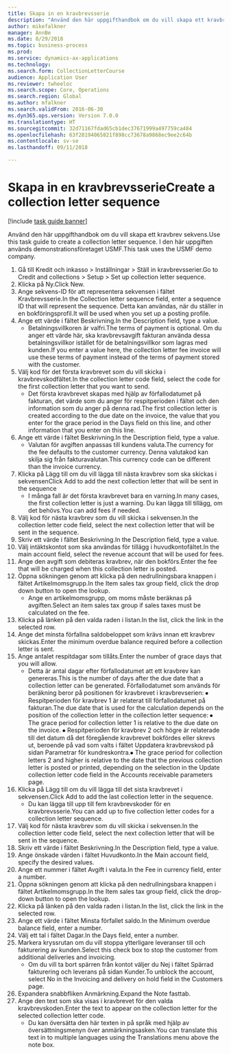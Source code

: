 ```yaml
--- 
title: Skapa in en kravbrevsserie
description: "Använd den här uppgifthandbok om du vill skapa ett kravbrev sekvens."
author: mikefalkner
manager: AnnBe
ms.date: 8/29/2018
ms.topic: business-process
ms.prod: 
ms.service: dynamics-ax-applications
ms.technology: 
ms.search.form: CollectionLetterCourse
audience: Application User
ms.reviewer: twheeloc
ms.search.scope: Core, Operations
ms.search.region: Global
ms.author: mfalkner
ms.search.validFrom: 2016-06-30
ms.dyn365.ops.version: Version 7.0.0
ms.translationtype: HT
ms.sourcegitcommit: 32d71167fdad65cb1dec37671999a497759ca484
ms.openlocfilehash: 63f28194065821f898cc73678a9868ec9ee2c64b
ms.contentlocale: sv-se
ms.lasthandoff: 09/11/2018

---
```

# <a name="create-a-collection-letter-sequence"></a><span data-ttu-id="61367-103">Skapa in en kravbrevsserie</span><span class="sxs-lookup"><span data-stu-id="61367-103">Create a collection letter sequence</span></span>

[!include [task guide banner](../../includes/task-guide-banner.md)]

<span data-ttu-id="61367-104">Använd den här uppgifthandbok om du vill skapa ett kravbrev sekvens.</span><span class="sxs-lookup"><span data-stu-id="61367-104">Use this task guide to create a collection letter sequence.</span></span> <span data-ttu-id="61367-105">I den här uppgiften används demonstrationsföretaget USMF.</span><span class="sxs-lookup"><span data-stu-id="61367-105">This task uses the USMF demo company.</span></span>

1. <span data-ttu-id="61367-106">Gå till Kredit och inkasso > Inställningar > Ställ in kravbrevsserier.</span><span class="sxs-lookup"><span data-stu-id="61367-106">Go to Credit and collections > Setup > Set up collection letter sequence.</span></span>
2. <span data-ttu-id="61367-107">Klicka på Ny.</span><span class="sxs-lookup"><span data-stu-id="61367-107">Click New.</span></span>
3. <span data-ttu-id="61367-108">Ange sekvens-ID för att representera sekvensen i fältet Kravbrevsserie.</span><span class="sxs-lookup"><span data-stu-id="61367-108">In the Collection letter sequence field, enter a sequence ID that will represent the sequence.</span></span> <span data-ttu-id="61367-109">Detta kan användas, när du ställer in en bokföringsprofil.</span><span class="sxs-lookup"><span data-stu-id="61367-109">It will be used when you set up a posting profile.</span></span>
4. <span data-ttu-id="61367-110">Ange ett värde i fältet Beskrivning.</span><span class="sxs-lookup"><span data-stu-id="61367-110">In the Description field, type a value.</span></span>
    * <span data-ttu-id="61367-111">Betalningsvillkoren är valfri.</span><span class="sxs-lookup"><span data-stu-id="61367-111">The terms of payment is optional.</span></span> <span data-ttu-id="61367-112">Om du anger ett värde här, ska kravbrevsavgift fakturan använda dessa betalningsvillkor istället för de betalningsvillkor som lagras med kunden.</span><span class="sxs-lookup"><span data-stu-id="61367-112">If you enter a value here, the collection letter fee invoice will use these terms of payment instead of the terms of payment stored with the customer.</span></span>  
5. <span data-ttu-id="61367-113">Välj kod för det första kravbrevet som du vill skicka i kravbrevskodfältet.</span><span class="sxs-lookup"><span data-stu-id="61367-113">In the collection letter code field, select the code for the first collection letter that you want to send.</span></span>
    * <span data-ttu-id="61367-114">Det första kravbrevet skapas med hjälp av förfallodatumet på fakturan, det värde som du anger för respitperioden i fältet och den information som du anger på denna rad.</span><span class="sxs-lookup"><span data-stu-id="61367-114">The first collection letter is created according to the due date on the invoice, the value that you enter for the grace period in the Days field on this line, and other information that you enter on this line.</span></span>  
6. <span data-ttu-id="61367-115">Ange ett värde i fältet Beskrivning.</span><span class="sxs-lookup"><span data-stu-id="61367-115">In the Description field, type a value.</span></span>
    * <span data-ttu-id="61367-116">Valutan för avgiften anpassas till kundens valuta.</span><span class="sxs-lookup"><span data-stu-id="61367-116">The currency for the fee defaults to the customer currency.</span></span> <span data-ttu-id="61367-117">Denna valutakod kan skilja sig från fakturavalutan.</span><span class="sxs-lookup"><span data-stu-id="61367-117">This currency code can be different than the invoice currency.</span></span>  
7. <span data-ttu-id="61367-118">Klicka på Lägg till om du vill lägga till nästa kravbrev som ska skickas i sekvensen</span><span class="sxs-lookup"><span data-stu-id="61367-118">Click Add to add the next collection letter that will be sent in the sequence</span></span>
    * <span data-ttu-id="61367-119">I många fall är det första kravbrevet bara en varning.</span><span class="sxs-lookup"><span data-stu-id="61367-119">In many cases, the first collection letter is just a warning.</span></span> <span data-ttu-id="61367-120">Du kan lägga till tillägg, om det behövs.</span><span class="sxs-lookup"><span data-stu-id="61367-120">You can add fees if needed.</span></span>  
8. <span data-ttu-id="61367-121">Välj kod för nästa kravbrev som du vill skicka i sekvensen.</span><span class="sxs-lookup"><span data-stu-id="61367-121">In the collection letter code field, select the next collection letter that will be sent in the sequence.</span></span>
9. <span data-ttu-id="61367-122">Skriv ett värde i fältet Beskrivning.</span><span class="sxs-lookup"><span data-stu-id="61367-122">In the Description field, type a value.</span></span>
10. <span data-ttu-id="61367-123">Välj intäktskontot som ska användas för tillägg i huvudkontofältet.</span><span class="sxs-lookup"><span data-stu-id="61367-123">In the main account field, select the revenue account that will be used for fees.</span></span>
11. <span data-ttu-id="61367-124">Ange den avgift som debiteras kravbrev, när den bokförs.</span><span class="sxs-lookup"><span data-stu-id="61367-124">Enter the fee that will be charged when this collection letter is posted.</span></span>
12. <span data-ttu-id="61367-125">Öppna sökningen genom att klicka på den nedrullningsbara knappen i fältet Artikelmomsgrupp.</span><span class="sxs-lookup"><span data-stu-id="61367-125">In the Item sales tax group field, click the drop down button to open the lookup.</span></span>
    * <span data-ttu-id="61367-126">Ange en artikelmomsgrupp, om moms måste beräknas på avgiften.</span><span class="sxs-lookup"><span data-stu-id="61367-126">Select an item sales tax group if sales taxes must be calculated on the fee.</span></span>  
13. <span data-ttu-id="61367-127">Klicka på länken på den valda raden i listan.</span><span class="sxs-lookup"><span data-stu-id="61367-127">In the list, click the link in the selected row.</span></span>
14. <span data-ttu-id="61367-128">Ange det minsta förfallna saldobeloppet som krävs innan ett kravbrev skickas.</span><span class="sxs-lookup"><span data-stu-id="61367-128">Enter the minimum overdue balance required before a collection letter is sent.</span></span>
15. <span data-ttu-id="61367-129">Ange antalet respitdagar som tillåts.</span><span class="sxs-lookup"><span data-stu-id="61367-129">Enter the number of grace days that you will allow.</span></span>
    * <span data-ttu-id="61367-130">Detta är antal dagar efter förfallodatumet att ett kravbrev kan genereras.</span><span class="sxs-lookup"><span data-stu-id="61367-130">This is the number of days after the due date that a collection letter can be generated.</span></span> <span data-ttu-id="61367-131">Förfallodatumet som används för beräkning beror på positionen för kravbrevet i kravbrevserien: ⦁ Respitperioden för kravbrev 1 är relaterat till förfallodatumet på fakturan.</span><span class="sxs-lookup"><span data-stu-id="61367-131">The due date that is used for the calculation depends on the position of the collection letter in the collection letter sequence:   ⦁    The grace period for collection letter 1 is relative to the due date on the invoice.</span></span>  <span data-ttu-id="61367-132">⦁ Respitperioden för kravbrev 2 och högre är relaterade till det datum då det föregående kravbrevet bokfördes eller skrevs ut, beroende på vad som valts i fältet Uppdatera kravbrevskod på sidan Parametrar för kundreskontra.</span><span class="sxs-lookup"><span data-stu-id="61367-132">⦁ The grace period for collection letters 2 and higher is relative to the date that the previous collection letter is posted or printed, depending on the selection in the Update collection letter code field in the Accounts receivable parameters page.</span></span>  
16. <span data-ttu-id="61367-133">Klicka på Lägg till om du vill lägga till det sista kravbrevet i sekvensen.</span><span class="sxs-lookup"><span data-stu-id="61367-133">Click Add to add the last collection letter in the sequence.</span></span>
    * <span data-ttu-id="61367-134">Du kan lägga till upp till fem kravbrevskoder för en kravbrevsserie.</span><span class="sxs-lookup"><span data-stu-id="61367-134">You can add up to five collection letter codes for a collection letter sequence.</span></span>  
17. <span data-ttu-id="61367-135">Välj kod för nästa kravbrev som du vill skicka i sekvensen.</span><span class="sxs-lookup"><span data-stu-id="61367-135">In the collection letter code field, select the next collection letter that will be sent in the sequence.</span></span>
18. <span data-ttu-id="61367-136">Skriv ett värde i fältet Beskrivning.</span><span class="sxs-lookup"><span data-stu-id="61367-136">In the Description field, type a value.</span></span>
19. <span data-ttu-id="61367-137">Ange önskade värden i fältet Huvudkonto.</span><span class="sxs-lookup"><span data-stu-id="61367-137">In the Main account field, specify the desired values.</span></span>
20. <span data-ttu-id="61367-138">Ange ett nummer i fältet Avgift i valuta.</span><span class="sxs-lookup"><span data-stu-id="61367-138">In the Fee in currency field, enter a number.</span></span>
21. <span data-ttu-id="61367-139">Öppna sökningen genom att klicka på den nedrullningsbara knappen i fältet Artikelmomsgrupp.</span><span class="sxs-lookup"><span data-stu-id="61367-139">In the Item sales tax group field, click the drop-down button to open the lookup.</span></span>
22. <span data-ttu-id="61367-140">Klicka på länken på den valda raden i listan.</span><span class="sxs-lookup"><span data-stu-id="61367-140">In the list, click the link in the selected row.</span></span>
23. <span data-ttu-id="61367-141">Ange ett värde i fältet Minsta förfallet saldo.</span><span class="sxs-lookup"><span data-stu-id="61367-141">In the Minimum overdue balance field, enter a number.</span></span>
24. <span data-ttu-id="61367-142">Välj ett tal i fältet Dagar.</span><span class="sxs-lookup"><span data-stu-id="61367-142">In the Days field, enter a number.</span></span>
25. <span data-ttu-id="61367-143">Markera kryssrutan om du vill stoppa ytterligare leveranser till och fakturering av kunden.</span><span class="sxs-lookup"><span data-stu-id="61367-143">Select this check box to stop the customer from additional deliveries and invoicing.</span></span>
    * <span data-ttu-id="61367-144">Om du vill ta bort spärren från kontot väljer du Nej i fältet Spärrad fakturering och leverans på sidan Kunder.</span><span class="sxs-lookup"><span data-stu-id="61367-144">To unblock the account, select No in the Invoicing and delivery on hold field in the Customers page.</span></span>  
26. <span data-ttu-id="61367-145">Expandera snabbfliken Anmärkning.</span><span class="sxs-lookup"><span data-stu-id="61367-145">Expand the Note fasttab.</span></span>
27. <span data-ttu-id="61367-146">Ange den text som ska visas i kravbrevet för den valda kravbrevskoden.</span><span class="sxs-lookup"><span data-stu-id="61367-146">Enter the text to appear on the collection letter for the selected collection letter code.</span></span>
    * <span data-ttu-id="61367-147">Du kan översätta den här texten in på språk med hjälp av översättningsmenyn över anmärkningsasken.</span><span class="sxs-lookup"><span data-stu-id="61367-147">You can translate this text in to multiple languages using the Translations menu above the note box.</span></span>  


